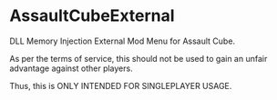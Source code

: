 # AssaultCubeExternal

DLL Memory Injection External Mod Menu for Assault Cube.

As per the terms of service, this should not be used to gain an unfair advantage against other players.

Thus, this is ONLY INTENDED FOR SINGLEPLAYER USAGE.
